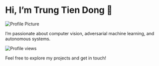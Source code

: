 # Hi, I’m Trung Tien Dong 👋

![Profile Picture](./profile.jpg)

I’m passionate about computer vision, adversarial machine learning, and autonomous systems.

![Profile views](https://komarev.com/ghpvc/?username=DongTrung28&color=blue)

Feel free to explore my projects and get in touch!
